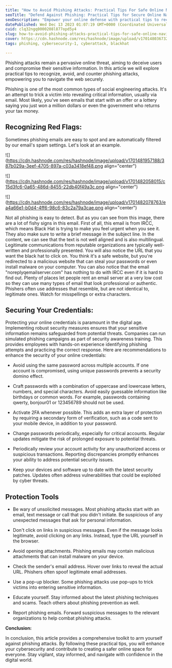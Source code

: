 ```yaml
---
title: "How to Avoid Phishing Attacks: Practical Tips For Safe Online Navigation"
seoTitle: "Defend Against Phishing: Practical Tips for Secure Online Navigation"
seoDescription: "Empower your online defense with practical tips to recognize, avoid, and counter phishing attacks. Enhance cybersecurity and navigate the web securely."
datePublished: Wed Dec 13 2023 01:07:19 GMT+0000 (Coordinated Universal Time)
cuid: clq32ngq0000208l877opd5y4
slug: how-to-avoid-phishing-attacks-practical-tips-for-safe-online-navigation
cover: https://cdn.hashnode.com/res/hashnode/image/upload/v1701480367325/ed59ac96-3a7d-4d98-bdbd-5869214465e0.png
tags: phishing, cybersecurity-1, cyberattack, blackhat

---
```


Phishing attacks remain a pervasive online threat, aiming to deceive users and compromise their sensitive information. In this article we will explore practical tips to recognize, avoid, and counter phishing attacks, empowering you to navigate the web securely.

Phishing is one of the most common types of social engineering attacks. It's an attempt to trick a victim into revealing critical information, usually via email. Most likely, you've seen emails that start with an offer or a lottery saying you just won a million dollars or even the government who returns your tax money.

## **Recognizing Red Flags:**

Sometimes phishing emails are easy to spot and are automatically filtered by our email's spam settings. Let's look at an example.

![](https://cdn.hashnode.com/res/hashnode/image/upload/v1701481957188/387b029a-3eef-4705-897a-c03a3418ef48.png align="center")

![](https://cdn.hashnode.com/res/hashnode/image/upload/v1701482058015/c15d3fc6-0a65-486d-8455-22db40f49a3c.png align="center")

![](https://cdn.hashnode.com/res/hashnode/image/upload/v1701482078763/ea4a66e1-b0d4-4ff6-98c6-83c2a79a3cae.png align="center")

Not all phishing is easy to detect. But as you can see from this image, there are a lot of fishy signs in this email. First of all, this email is from IRCC, which means Black Hat is trying to make you feel urgent when you see it. They also make sure to write a brief message in the subject line. In the content, we can see that the text is not well aligned and is also multilingual. Legitimate communications from reputable organizations are typically well-written and professionally presented. You will also notice the URL that you want the black hat to click on. You think it's a safe website, but you're redirected to a malicious website that can steal your passwords or even install malware on your computer. You can also notice that the email "noreplyqemailserver.com" has nothing to do with IRCC even if it is hard to find out. Plenty of places let people rent an email server at a very low cost so they can use many types of email that look professional or authentic. Phishers often use addresses that resemble, but are not identical to, legitimate ones. Watch for misspellings or extra characters.

## **Securing Your Credentials:**

Protecting your online credentials is paramount in the digital age. Implementing robust security measures ensures that your sensitive information remains safeguarded from potential threats. Companies can run simulated phishing campaigns as part of security awareness training. This provides employees with hands-on experience identifying phishing attempts and practicing the correct response. Here are recommendations to enhance the security of your online credentials:

* Avoid using the same password across multiple accounts. If one account is compromised, using unique passwords prevents a security domino effect.
    
* Craft passwords with a combination of uppercase and lowercase letters, numbers, and special characters. Avoid easily guessable information like birthdays or common words. For example, passwords containing qwerty, bonjour01 or 123456789 should not be used.
    
* Activate 2FA whenever possible. This adds an extra layer of protection by requiring a secondary form of verification, such as a code sent to your mobile device, in addition to your password.
    
* Change passwords periodically, especially for critical accounts. Regular updates mitigate the risk of prolonged exposure to potential threats.
    
* Periodically review your account activity for any unauthorized access or suspicious transactions. Reporting discrepancies promptly enhances your ability to address potential security issues.
    
* Keep your devices and software up to date with the latest security patches. Updates often address vulnerabilities that could be exploited by cyber threats.
    

## **Protection Tools**

* Be wary of unsolicited messages. Most phishing attacks start with an email, text message or call that you didn't initiate. Be suspicious of any unexpected messages that ask for personal information.
    
* Don't click on links in suspicious messages. Even if the message looks legitimate, avoid clicking on any links. Instead, type the URL yourself in the browser.
    
* Avoid opening attachments. Phishing emails may contain malicious attachments that can install malware on your device.
    
* Check the sender's email address. Hover over links to reveal the actual URL. Phishers often spoof legitimate email addresses.
    
* Use a pop-up blocker. Some phishing attacks use pop-ups to trick victims into entering sensitive information.
    
* Educate yourself. Stay informed about the latest phishing techniques and scams. Teach others about phishing prevention as well.
    
* Report phishing emails. Forward suspicious messages to the relevant organizations to help combat phishing attacks.
    

**Conclusion:**

In conclusion, this article provides a comprehensive toolkit to arm yourself against phishing attacks. By following these practical tips, you will enhance your cybersecurity and contribute to creating a safer online space for everyone. Stay vigilant, stay informed, and navigate with confidence in the digital world.